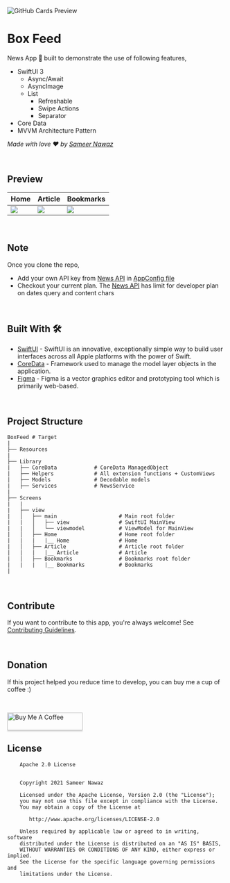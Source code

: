 ![GitHub Cards Preview](https://github.com/sameersyd/BoxFeed/blob/main/art/cover.png?raw=true)

# Box Feed
News App 📱 built to demonstrate the use of following features,

- SwiftUI 3
  - Async/Await 
  - AsyncImage
  - List
    - Refreshable
    - Swipe Actions
    - Separator
- Core Data
- MVVM Architecture Pattern

*Made with love ❤️ by [Sameer Nawaz](https://github.com/sameersyd)*

<br />

## Preview
Home | Article | Bookmarks
--- | --- | ---
![](https://github.com/sameersyd/BoxFeed/blob/main/art/home.png) | ![](https://github.com/sameersyd/BoxFeed/blob/main/art/article.png) | ![](https://github.com/sameersyd/BoxFeed/blob/main/art/bookmarks.png)

<br />

## Note
Once you clone the repo,
- Add your own API key from [News API](https://newsapi.org) in [AppConfig file](https://github.com/sameersyd/BoxFeed/blob/5b05981c0b476b7bd6c190134aa563e17143c933/BoxFeed/Config.swift#L16)
- Checkout your current plan. The [News API](https://newsapi.org) has limit for developer plan on dates query and content chars

<br />

## Built With 🛠
- [SwiftUI](https://developer.apple.com/documentation/swiftui/) - SwiftUI is an innovative, exceptionally simple way to build user interfaces across all Apple platforms with the power of Swift.
- [CoreData](https://developer.apple.com/documentation/coredata) - Framework used to manage the model layer objects in the application.
- [Figma](https://figma.com/) - Figma is a vector graphics editor and prototyping tool which is primarily web-based.

<br />

## Project Structure
    
    BoxFeed # Target
    |
    ├── Resources
    |
    ├── Library
    |   ├── CoreData            # CoreData ManagedObject
    |   ├── Helpers             # All extension functions + CustomViews
    |   ├── Models              # Decodable models
    |   ├── Services            # NewsService
    |
    ├── Screens
    |   |
    |   ├── view
    |   │   ├── main                    # Main root folder
    |   |   │   ├── view                # SwiftUI MainView
    |   |   │   └── viewmodel           # ViewModel for MainView
    |   │   ├── Home                    # Home root folder
    |   |   |   |__ Home                # Home
    |   │   ├── Article                 # Article root folder
    |   |   |   |__ Article             # Article
    |   │   ├── Bookmarks               # Bookmarks root folder
    |   |   |   |__ Bookmarks           # Bookmarks
    |

<br />

## Contribute
If you want to contribute to this app, you're always welcome!
See [Contributing Guidelines](https://github.com/sameersyd/BoxFeed/blob/main/CONTRIBUTION.md). 

<br />

## Donation
If this project helped you reduce time to develop, you can buy me a cup of coffee :) 

<br />

<a href="https://www.buymeacoffee.com/sameersyd" target="_blank"><img src="https://www.buymeacoffee.com/assets/img/custom_images/orange_img.png" alt="Buy Me A Coffee" style="height: 41px !important;width: 174px !important;box-shadow: 0px 3px 2px 0px rgba(190, 190, 190, 0.5) !important;-webkit-box-shadow: 0px 3px 2px 0px rgba(190, 190, 190, 0.5) !important;" ></a>

## License
```
    Apache 2.0 License


    Copyright 2021 Sameer Nawaz

    Licensed under the Apache License, Version 2.0 (the "License");
    you may not use this file except in compliance with the License.
    You may obtain a copy of the License at

       http://www.apache.org/licenses/LICENSE-2.0

    Unless required by applicable law or agreed to in writing, software
    distributed under the License is distributed on an "AS IS" BASIS,
    WITHOUT WARRANTIES OR CONDITIONS OF ANY KIND, either express or implied.
    See the License for the specific language governing permissions and
    limitations under the License.

```
